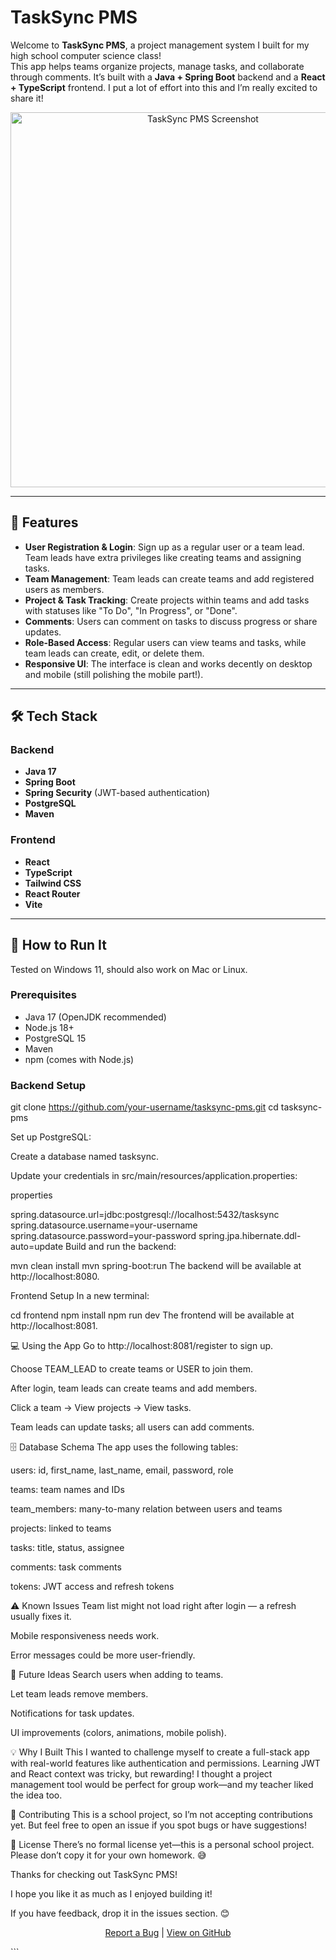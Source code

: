 # TaskSync PMS

Welcome to **TaskSync PMS**, a project management system I built for my high school computer science class!  
This app helps teams organize projects, manage tasks, and collaborate through comments. It’s built with a **Java + Spring Boot** backend and a **React + TypeScript** frontend. I put a lot of effort into this and I’m really excited to share it!

<p align="center">
  <img src="https://via.placeholder.com/600x300.png?text=TaskSync+PMS+Demo" alt="TaskSync PMS Screenshot" width="600"/>
</p>

---

## 🌟 Features

- **User Registration & Login**: Sign up as a regular user or a team lead. Team leads have extra privileges like creating teams and assigning tasks.
- **Team Management**: Team leads can create teams and add registered users as members.
- **Project & Task Tracking**: Create projects within teams and add tasks with statuses like "To Do", "In Progress", or "Done".
- **Comments**: Users can comment on tasks to discuss progress or share updates.
- **Role-Based Access**: Regular users can view teams and tasks, while team leads can create, edit, or delete them.
- **Responsive UI**: The interface is clean and works decently on desktop and mobile (still polishing the mobile part!).

---

## 🛠️ Tech Stack

### Backend

- **Java 17**
- **Spring Boot**
- **Spring Security** (JWT-based authentication)
- **PostgreSQL**
- **Maven**

### Frontend

- **React**
- **TypeScript**
- **Tailwind CSS**
- **React Router**
- **Vite**

---

## 🚀 How to Run It

Tested on Windows 11, should also work on Mac or Linux.

### Prerequisites

- Java 17 (OpenJDK recommended)
- Node.js 18+
- PostgreSQL 15
- Maven
- npm (comes with Node.js)

### Backend Setup



git clone https://github.com/your-username/tasksync-pms.git
cd tasksync-pms


Set up PostgreSQL:

Create a database named tasksync.

Update your credentials in src/main/resources/application.properties:

properties

spring.datasource.url=jdbc:postgresql://localhost:5432/tasksync
spring.datasource.username=your-username
spring.datasource.password=your-password
spring.jpa.hibernate.ddl-auto=update
Build and run the backend:



mvn clean install
mvn spring-boot:run
The backend will be available at http://localhost:8080.

Frontend Setup
In a new terminal:



cd frontend
npm install
npm run dev
The frontend will be available at http://localhost:8081.

💻 Using the App
Go to http://localhost:8081/register to sign up.

Choose TEAM_LEAD to create teams or USER to join them.

After login, team leads can create teams and add members.

Click a team → View projects → View tasks.

Team leads can update tasks; all users can add comments.

🗄️ Database Schema
The app uses the following tables:

users: id, first_name, last_name, email, password, role

teams: team names and IDs

team_members: many-to-many relation between users and teams

projects: linked to teams

tasks: title, status, assignee

comments: task comments

tokens: JWT access and refresh tokens

⚠️ Known Issues
Team list might not load right after login — a refresh usually fixes it.

Mobile responsiveness needs work.

Error messages could be more user-friendly.

🔮 Future Ideas
Search users when adding to teams.

Let team leads remove members.

Notifications for task updates.

UI improvements (colors, animations, mobile polish).

💡 Why I Built This
I wanted to challenge myself to create a full-stack app with real-world features like authentication and permissions.
Learning JWT and React context was tricky, but rewarding! I thought a project management tool would be perfect for group work—and my teacher liked the idea too.

🤝 Contributing
This is a school project, so I’m not accepting contributions yet.
But feel free to open an issue if you spot bugs or have suggestions!

📜 License
There’s no formal license yet—this is a personal school project.
Please don’t copy it for your own homework. 😅

Thanks for checking out TaskSync PMS!

I hope you like it as much as I enjoyed building it!

If you have feedback, drop it in the issues section. 😊

<p align="center"> <a href="https://github.com/your-username/tasksync-pms/issues">Report a Bug</a> | <a href="https://github.com/your-username/tasksync-pms">View on GitHub</a> </p> ```
